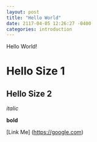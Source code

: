 ```yaml
---
layout: post
title: "Hello World"
date: 2117-04-05 12:26:27 -0400
categories: introduction
---
```

Hello World!

# Hello Size 1

## Hello Size 2

*italic*

**bold**

[Link Me] (https://google.com)